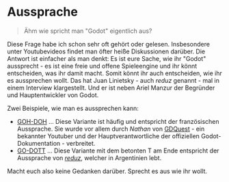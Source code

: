 # Aussprache

> Ähm wie spricht man "Godot" eigentlich aus?

Diese Frage habe ich schon sehr oft gehört oder gelesen. Insbesondere unter Youtubevideos findet man öfter heiße Diskussionen darüber. Die Antwort ist einfacher als man denkt: Es ist eure Sache, wie ihr "Godot" aussprecht - es ist eine freie und offene Spieleengine und ihr könnt entscheiden, was ihr damit macht. Somit könnt ihr auch entscheiden, wie ihr es aussprechen wollt. Das hat Juan Linietsky - auch _reduz_ genannt - mal in einem Interview klargestellt. Und er ist neben Ariel Manzur der Begründer und Hauptentwickler von Godot.

Zwei Beispiele, wie man es aussprechen kann:

- [GOH-DOH](../assets/godoh.m4a) ... Diese Variante ist häufig und entspricht der französischen Aussprache. Sie wurde vor allem durch _Nathan_ von [GDQuest](https://www.gdquest.com/) - ein bekannter Youtuber und der Hauptverantwortliche der offiziellen Godot-Dokumentation - verbreitet.
- [GO-DOTT](../assets/godot.m4a) ... Diese Variante mit dem betonten T am Ende entspricht der Aussprache von [_reduz_](https://twitter.com/reduzio), welcher in Argentinien lebt.

Macht euch also keine Gedanken darüber. Sprecht es aus wie ihr wollt.